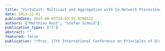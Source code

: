 ```yaml
---
title: "VirtuCast: Multicast and Aggregation with In-Network Processing (An Exact Single-Commodity Algorithm)"
date: 2013-12-01
publishDate: 2023-08-03T14:03:31.919652Z
authors: ["Matthias Rost", "Stefan Schmid"]
publication_types: ["1"]
abstract: ""
featured: false
publication: "*Proc. 17th International Conference on Principles of Distributed Systems (OPODIS)*"
---
```


